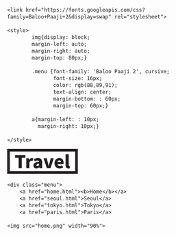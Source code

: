 <html lang="ko-KR">

<head>
	<meta charset="utf-8">

	<link href="https://fonts.googleapis.com/css?family=Baloo+Paaji+2&display=swap" rel="stylesheet">

	<style>
			img{display: block;
			margin-left: auto;
			margin-right: auto;
			margin-top: 80px;}

			.menu {font-family: 'Baloo Paaji 2', cursive;
			       font-size: 16px;
			       color: rgb(88,89,91);
			       text-align: center;
			   	   margin-bottom: : 60px;
			       margin-top: 60px;}

			a{margin-left: : 10px;
			  margin-right: 10px;}

	</style>
</head>


<body>
	<img src="image/logo.png" width="165px" height="58px">
	
	<div class="menu">
		<a href="home.html"><b>Home</b></a>
		<a href="seoul.html">Seoul</a>
		<a href="tokyo.html">Tokyo</a>
		<a href="paris.html">Paris</a>

	<img src="home.png" width="90%">
